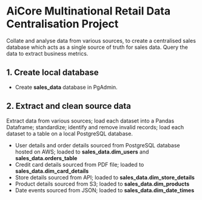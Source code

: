 # AiCore Multinational Retail Data Centralisation Project

Collate and analyse data from various sources, to create a centralised sales database which acts as a single source of truth for sales data. Query the data to extract business metrics.

## 1. Create local database

- Create __sales_data__ database in PgAdmin.

## 2. Extract and clean source data

Extract data from various sources; load each dataset into a Pandas Dataframe; standardize; identify and remove invalid records; load each dataset to a table on a local PostgreSQL database.
- User details and order details sourced from PostgreSQL database hosted on AWS; loaded to __sales_data.dim_users__ and __sales_data.orders_table__
- Credit card details sourced from PDF file; loaded to __sales_data.dim_card_details__
- Store details sourced from API; loaded to __sales_data.dim_store_details__
- Product details sourced from S3; loaded to __sales_data.dim_products__
- Date events sourced from JSON; loaded to __sales_data.dim_date_times__


